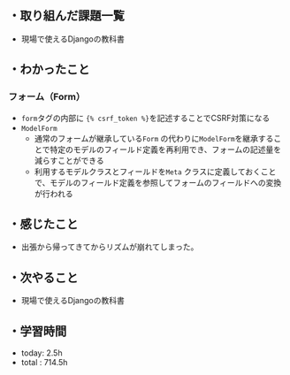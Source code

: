 ## ・取り組んだ課題一覧
- 現場で使えるDjangoの教科書

## ・わかったこと

### フォーム（Form）
- `form`タグの内部に `{% csrf_token %}`を記述することでCSRF対策になる
- `ModelForm`
  - 通常のフォームが継承している`Form` の代わりに`ModelForm`を継承することで特定のモデルのフィールド定義を再利用でき、フォームの記述量を減らすことができる
  - 利用するモデルクラスとフィールドを`Meta` クラスに定義しておくことで、モデルのフィールド定義を参照してフォームのフィールドへの変換が行われる


## ・感じたこと
- 出張から帰ってきてからリズムが崩れてしまった。


## ・次やること
- 現場で使えるDjangoの教科書

## ・学習時間
- today:  2.5h
- total  : 714.5h 


